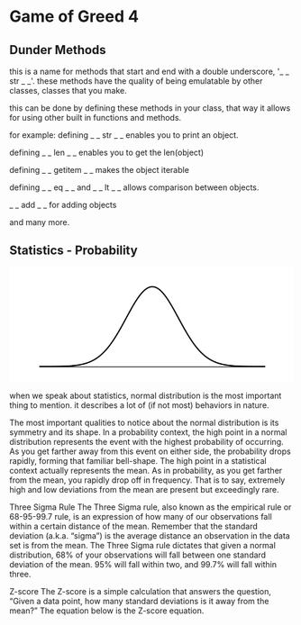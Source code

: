 # Game of Greed 4

## Dunder Methods

this is a name for methods that start and end with a double underscore, '_ _ str _ _'. these methods have the quality of being emulatable by other classes, classes that you make. 

this can be done by defining these methods in your class, that way it allows for using other built in functions and methods. 

for example: defining _ _ str _ _ enables you to print an object. 

defining _ _ len _ _ enables you to get the len(object)

defining _ _ getitem _ _ makes the object iterable

defining _ _ eq _ _ and _ _ lt _ _ allows comparison between objects. 

_ _ add _ _ for adding objects

and many more. 

## Statistics - Probability

![normal distribution](3vDS2Au.png "normal")

when we speak about statistics, normal distribution is the most important thing to mention. it describes a lot of (if not most) behaviors in nature. 

The most important qualities to notice about the normal distribution is its symmetry and its shape. In a probability context, the high point in a normal distribution represents the event with the highest probability of occurring. As you get farther away from this event on either side, the probability drops rapidly, forming that familiar bell-shape. The high point in a statistical context actually represents the mean. As in probability, as you get farther from the mean, you rapidly drop off in frequency. That is to say, extremely high and low deviations from the mean are present but exceedingly rare.

Three Sigma Rule
The Three Sigma rule, also known as the empirical rule or 68-95-99.7 rule, is an expression of how many of our observations fall within a certain distance of the mean. Remember that the standard deviation (a.k.a. “sigma”) is the average distance an observation in the data set is from the mean. The Three Sigma rule dictates that given a normal distribution, 68% of your observations will fall between one standard deviation of the mean. 95% will fall within two, and 99.7% will fall within three.

Z-score
The Z-score is a simple calculation that answers the question, “Given a data point, how many standard deviations is it away from the mean?” The equation below is the Z-score equation. 